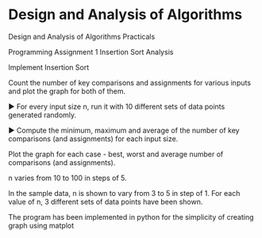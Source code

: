 # Design and Analysis of Algorithms

Design and Analysis of Algorithms Practicals

Programming Assignment 1 Insertion Sort Analysis

Implement Insertion Sort

Count the number of key comparisons and assignments for various inputs and plot the graph for both of them.

► For every input size n, run it with 10 different sets of data points generated randomly.

► Compute the minimum, maximum and average of the number of key comparisons (and assignments) for each input size.

Plot the graph for each case - best, worst and average number of comparisons (and assignments).

n varies from 10 to 100 in steps of 5.

In the sample data, n is shown to vary from 3 to 5 in step of 1. For each value of n, 3 different sets of data points have been shown.

The program has been implemented in python for the simplicity of creating graph using matplot 
